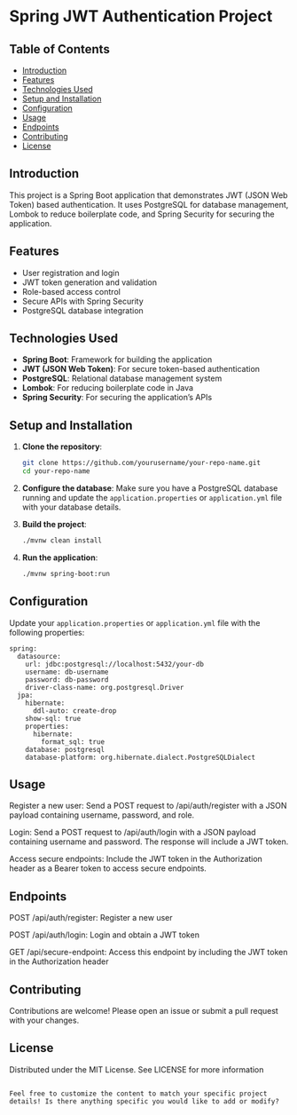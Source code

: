 # Spring JWT Authentication Project

## Table of Contents
- [Introduction](#introduction)
- [Features](#features)
- [Technologies Used](#technologies-used)
- [Setup and Installation](#setup-and-installation)
- [Configuration](#configuration)
- [Usage](#usage)
- [Endpoints](#endpoints)
- [Contributing](#contributing)
- [License](#license)

## Introduction
This project is a Spring Boot application that demonstrates JWT (JSON Web Token) based authentication. It uses PostgreSQL for database management, Lombok to reduce boilerplate code, and Spring Security for securing the application.

## Features
- User registration and login
- JWT token generation and validation
- Role-based access control
- Secure APIs with Spring Security
- PostgreSQL database integration

## Technologies Used
- **Spring Boot**: Framework for building the application
- **JWT (JSON Web Token)**: For secure token-based authentication
- **PostgreSQL**: Relational database management system
- **Lombok**: For reducing boilerplate code in Java
- **Spring Security**: For securing the application’s APIs

## Setup and Installation
1. **Clone the repository**:
    ```bash
    git clone https://github.com/yourusername/your-repo-name.git
    cd your-repo-name
    ```

2. **Configure the database**:
    Make sure you have a PostgreSQL database running and update the `application.properties` or `application.yml` file with your database details.

3. **Build the project**:
    ```bash
    ./mvnw clean install
    ```

4. **Run the application**:
    ```bash
    ./mvnw spring-boot:run
    ```

## Configuration
Update your `application.properties` or `application.yml` file with the following properties:

```properties
spring:
  datasource:
    url: jdbc:postgresql://localhost:5432/your-db
    username: db-username
    password: db-password
    driver-class-name: org.postgresql.Driver
  jpa:
    hibernate:
      ddl-auto: create-drop
    show-sql: true
    properties:
      hibernate:
        format_sql: true
    database: postgresql
    database-platform: org.hibernate.dialect.PostgreSQLDialect
```

## Usage

Register a new user: Send a POST request to /api/auth/register with a JSON payload containing username, password, and role.

Login: Send a POST request to /api/auth/login with a JSON payload containing username and password. The response will include a JWT token.

Access secure endpoints: Include the JWT token in the Authorization header as a Bearer token to access secure endpoints.

## Endpoints

POST /api/auth/register: Register a new user

POST /api/auth/login: Login and obtain a JWT token

GET /api/secure-endpoint: Access this endpoint by including the JWT token in the Authorization header

## Contributing
Contributions are welcome! Please open an issue or submit a pull request with your changes.

## License
Distributed under the MIT License. See LICENSE for more information

```License

Feel free to customize the content to match your specific project details! Is there anything specific you would like to add or modify?

```





